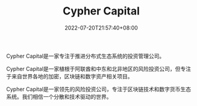 ﻿---
weight: 
title: "Cypher Capital"
description: "Cypher Capital是一家专注于推进分布式生态系统的投资管理公司"
date: 2022-07-20T21:57:40+08:00
lastmod: 2022-07-20T16:45:40+08:00
draft: false
authors: ["june"]
featuredImage: "cypher-capital.jpg"
link: "https://cyphercapital.net/?ref=1234btc.com"
tags: ["投资机构","Cypher Capital"]
categories: ["navigation"]
navigation: ["投资机构"]
lightgallery: true
toc: true
pinned: false
recommend: false
recommend1: false
---
Cypher Capital是一家专注于推进分布式生态系统的投资管理公司。

Cypher Capital是一家植根于阿联酋和中东和北非地区的风险投资公司，但专注于来自世界各地的加密，区块链和数字资产相关项目。

Cypher Capital是一家领先的风险投资公司，专注于区块链技术和数字货币生态系统。我们相信一个分散和技术驱动的世界。